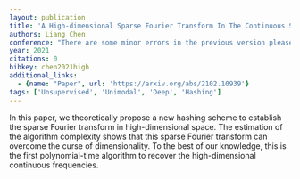 ```yaml
---
layout: publication
title: 'A High-dimensional Sparse Fourier Transform In The Continuous Setting'
authors: Liang Chen
conference: "There are some minor errors in the previous version please refer to <Inverse problems 2022 (38)for the correct version"
year: 2021
citations: 0
bibkey: chen2021high
additional_links:
  - {name: "Paper", url: 'https://arxiv.org/abs/2102.10939'}
tags: ['Unsupervised', 'Unimodal', 'Deep', 'Hashing']
---
```

In this paper, we theoretically propose a new hashing scheme to establish the
sparse Fourier transform in high-dimensional space. The estimation of the
algorithm complexity shows that this sparse Fourier transform can overcome the
curse of dimensionality. To the best of our knowledge, this is the first
polynomial-time algorithm to recover the high-dimensional continuous
frequencies.
